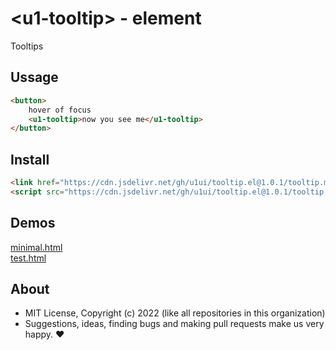 # &lt;u1-tooltip&gt; - element
Tooltips

## Ussage

```html
<button>
    hover of focus
    <u1-tooltip>now you see me</u1-tooltip>
</button>
```

## Install

```html
<link href="https://cdn.jsdelivr.net/gh/u1ui/tooltip.el@1.0.1/tooltip.min.css" rel=stylesheet>
<script src="https://cdn.jsdelivr.net/gh/u1ui/tooltip.el@1.0.1/tooltip.min.js" type=module>
```

## Demos

[minimal.html](https://raw.githack.com/u1ui/tooltip.el/main/tests/minimal.html)  
[test.html](https://raw.githack.com/u1ui/tooltip.el/main/tests/test.html)  

## About

- MIT License, Copyright (c) 2022 <u1> (like all repositories in this organization) <br>
- Suggestions, ideas, finding bugs and making pull requests make us very happy. ♥

